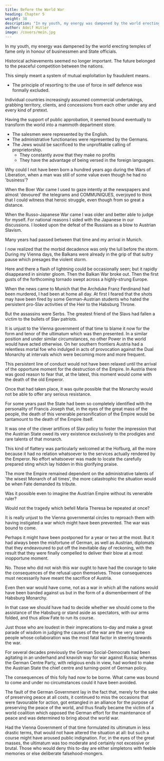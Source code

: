 ```yaml
---
title: Before the World War
heading: Chapter 5
weight: 38
description: "In my youth, my energy was dampened by the world erecting temples of fame only in honour of businessmen and State officials"
author: Adolf Hitler
image: /covers/mein.jpg
---
```



In my youth, my energy was dampened by the world erecting temples of fame only in honour of businessmen and State
officials.

Historical achievements seemed no longer important. The future belonged to the peaceful competition between the nations. 

This simply meant a system of mutual exploitation by fraudulent means.
- The principle of resorting to the use of force in self defence was formally excluded. 

Individual countries increasingly assumed commercial undertakings, grabbing territory, clients, and concessions from each other under any and every kind of pretext.

<!-- And it was all staged to an accompaniment of loud but innocuous shouting.  -->

<!-- This trend of affairs seemed destined to develop steadily and permanently.  -->

Having the support of public approbation, it seemed bound eventually to transform the world into a mammoth department store. 

<!-- In the vestibule of this emporium there would be rows of monumental busts which would confer immortality on those profiteers who had proved themselves the shrewdest at their trade and those administrative officials who had shown themselves the most innocuous.  -->

- The salesmen were represented by the English.
- The administrative functionaries were represented by the Germans.
- The Jews would be sacrificed to the unprofitable calling of proprietorship.
  - They constantly avow that they make no profits
  - They have the advantage of being versed in the foreign languages.

Why could I not have been born a hundred years ago during the Wars of Liberation, when a man was still of some value even though he had no 'business'?

<!-- Thus I used to think it an ill-deserved stroke of bad luck that I had arrived too late on this terrestrial globe, and I felt chagrined at the idea that my life would have to run its course along peaceful and orderly lines. As a boy I was anything but a pacifist and all attempts to make me so turned out futile. -->

When the Boer War came I used to gaze intently at the newspapers and almost 'devoured' the telegrams and COMMUNIQUES, overjoyed to think that I could witness that heroic struggle, even though from so great a distance.

When the Russo-Japanese War came I was older and better able to judge for myself. For national reasons I sided with the Japanese in our discussions. I looked upon the defeat of the Russians as a blow to Austrian Slavism.

Many years had passed between that time and my arrival in Munich. 

I now realized that the morbid decadence was only the lull before the storm. During my Vienna days, the Balkans were already in the grip of that sultry pause which presages the violent storm. 

Here and there a flash of lightning could be occasionally seen; but it rapidly disappeared in sinister gloom. Then the Balkan War broke out. Then the first gusts of the forthcoming tornado swept across a highly-strung Europe. 

<!-- In the supervening calm men felt the atmosphere oppressive and
foreboding, so much so that the sense of an impending catastrophe became transformed
into a feeling of impatient expectance. They wished that Heaven would give free rein to
the fate which could now no longer be curbed. Then the first great bolt of lightning
struck the earth. The storm broke and the thunder of the heavens intermingled with the
roar of the cannons in the World War. -->

When the news came to Munich that the Archduke Franz Ferdinand had been murdered, I had been at home all day. At first I feared that the shots may have been fired by some German-Austrian students who hated the persistent pro-Slav activities of the Heir to the Habsburg Throne. 

 <!-- and therefore wished to liberate the German population from this internal enemy.  -->

But the assassins were Serbs. The greatest friend of the Slavs had fallen a victim to the bullets of Slav patriots.

<!-- it would have brought on a new wave of persecution.
, the motives of which would have been 'justified' before the
whole world. But soon afterwards I heard the names of the presumed assassins and also
that they were known to be Serbs. I felt somewhat dumbfounded in face of the
inexorable vengeance which Destiny had wrought.  -->

It is unjust to the Vienna government of that time to blame it now for the form and
tenor of the ultimatum which was then presented. In a similar position and under
similar circumstances, no other Power in the world would have acted otherwise. On her
southern frontiers Austria had a relentless mortal foe who indulged in acts of
provocation against the Dual Monarchy at intervals which were becoming more and
more frequent. 

This persistent line of conduct would not have been relaxed until the arrival of the opportune moment for the destruction of the Empire. In Austria there was good reason to fear that, at the latest, this moment would come with the death of the old Emperor. 

Once that had taken place, it was quite possible that the Monarchy would not be able to offer any serious resistance. 

For some years past the State had been so  completely identified with the personality of Francis Joseph that, in the eyes of the great mass of the people, the death of this venerable personification of the Empire would be tantamount to the death of the Empire itself. 

It was one of the clever artifices of Slav policy to foster the impression that the Austrian State owed its very existence exclusively to the prodigies and rare talents of that monarch. 

This kind of flattery was particularly welcomed at the Hofburg, all the more because it had no relation whatsoever to the services actually rendered by the Emperor. No effort whatsoever was made to locate the carefully prepared sting which lay hidden in this glorifying praise.

The more the Empire remained dependent on the administrative talents of 'the wisest Monarch of all times', the more catastrophic the situation would be when Fate demanded its tribute.

Was it possible even to imagine the Austrian Empire without its venerable ruler?

Would not the tragedy which befell Maria Theresa be repeated at once?

It is really unjust to the Vienna governmental circles to reproach them with having instigated a war which might have been prevented. The war was bound to come. 

Perhaps it might have been postponed for a year or two at the most. But it had always been the misfortune of German, as well as Austrian, diplomats that they endeavoured to put off the inevitable day of reckoning, with the result that they were finally compelled to deliver their blow at a most inopportune moment.

No. Those who did not wish this war ought to have had the courage to take the
consequences of the refusal upon themselves. Those consequences must necessarily
have meant the sacrifice of Austria.

Even then war would have come, not as a war in which all the nations would have been banded against us but in the form of a
dismemberment of the Habsburg Monarchy. 

In that case we should have had to decide whether we should come to the assistance of the Habsburg or stand aside as spectators, with our arms folded, and thus allow Fate to run its course.

Just those who are loudest in their imprecations to-day and make a great parade of wisdom in judging the causes of the war are the very same people whose collaboration was the most fatal factor in steering towards the war.

For several decades previously the German Social-Democrats had been agitating in an underhand and knavish way for war against Russia; whereas the German Centre Party, with religious ends in view, had worked to make the Austrian State the chief centre and turning-point of German policy.

The consequences of this folly had now to be borne. What came was bound to come and under no circumstances could it have been avoided. 

The fault of the German Government lay in the fact that, merely for the sake of preserving peace at all costs, it continued to miss the occasions that were favourable for action, got entangled in an alliance for the purpose of preserving the peace of the world, and thus finally became the victim of a world coalition which opposed the German
effort for the maintenance of peace and was determined to bring about the world war.


Had the Vienna Government of that time formulated its ultimatum in less drastic terms, that would not have altered the situation at all: but such a course might have aroused public indignation. For, in the eyes of the great masses, the ultimatum was too moderate and certainly not excessive or brutal. Those who would deny this to-day are
either simpletons with feeble memories or else deliberate falsehood-mongers.


